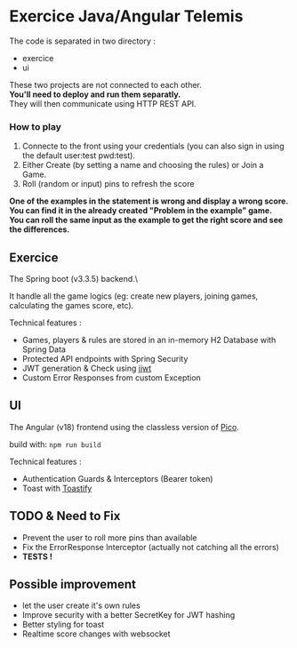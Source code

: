 # Exercice Java/Angular Telemis
The code is separated in two directory :
- exercice
- ui

These two projects are not connected to each other.\
**You'll need to deploy and run them separatly.** \
They will then communicate using HTTP REST API.

### How to play
 1. Connecte to the front using your credentials (you can also sign in using the default user:test pwd:test).
 2. Either Create (by setting a name and choosing the rules) or Join a Game.
 3. Roll (random or input) pins to refresh the score

**One of the examples in the statement is wrong and display a wrong score.\
 You can find it in the already created "Problem in the example" game.\
You can roll the same input as the example to get the right score and see the differences.**

## Exercice
The Spring boot (v3.3.5) backend.\

It handle all the game logics (eg: create new players, joining games, calculating the games score, etc).

Technical features :
- Games, players & rules are stored in an in-memory H2 Database with Spring Data
- Protected API endpoints with Spring Security
- JWT generation & Check using [jjwt](https://github.com/jwtk/jjwt)
- Custom Error Responses from custom Exception

## UI
The Angular (v18) frontend using the classless version of [Pico](https://picocss.com/).

build with:
`npm run build`

Technical features :
- Authentication Guards & Interceptors (Bearer token)
- Toast with [Toastify](https://apvarun.github.io/toastify-js/)

## TODO & Need to Fix
 - Prevent the user to roll more pins than available 
 - Fix the ErrorResponse Interceptor (actually not catching all the errors)
 - **TESTS !**

## Possible improvement
 - let the user create it's own rules 
 - Improve security with a better SecretKey for JWT hashing
 - Better styling for toast
 - Realtime score changes with websocket
